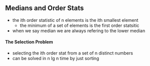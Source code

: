 ## Medians and Order Stats
- the ith order statistic of n elements is the ith smallest element 
  - the minimum of a set of elements is the first order statsitic
- when we say median we are always refering to the lower median

#### The Selection Problem 
- selecting the ith order stat from a set of n distinct numbers
- can be solved in n lg n time by just sorting
